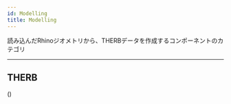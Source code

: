 ```yaml
---
id: Modelling
title: Modelling
---
```


読み込んだRhinoジオメトリから、THERBデータを作成するコンポーネントのカテゴリ

---

## THERB  
()
